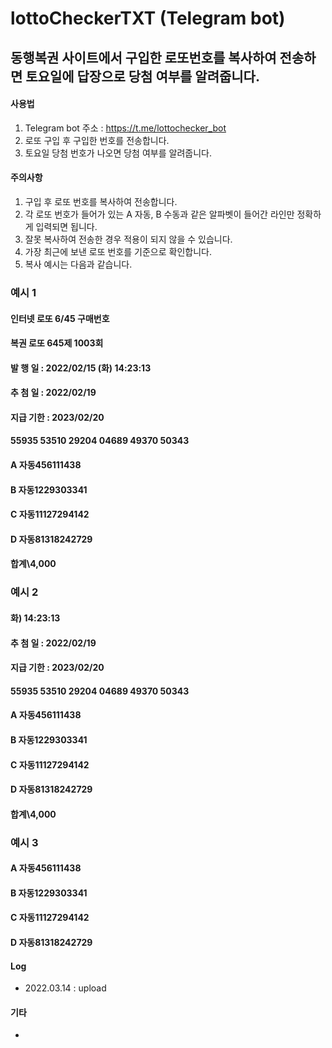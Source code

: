 # lottoCheckerTXT (Telegram bot)

## 동행복권 사이트에서 구입한 로또번호를 복사하여 전송하면 토요일에 답장으로 당첨 여부를 알려줍니다.

#### 사용법
1. Telegram bot 주소 : https://t.me/lottochecker_bot
2. 로또 구입 후 구입한 번호를 전송합니다.
3. 토요일 당첨 번호가 나오면 당첨 여부를 알려줍니다.

#### 주의사항
1. 구입 후 로또 번호를 복사하여 전송합니다.
2. 각 로또 번호가 들어가 있는 A 자동, B 수동과 같은 알파벳이 들어간 라인만 정확하게 입력되면 됩니다.
3. 잘못 복사하여 전송한 경우 적용이 되지 않을 수 있습니다.
4. 가장 최근에 보낸 로또 번호를 기준으로 확인합니다.
5. 복사 예시는 다음과 같습니다.

### 예시 1
#### 인터넷 로또 6/45 구매번호
#### 복권 로또 645제 1003회
#### 발 행 일 : 2022/02/15 (화) 14:23:13
#### 추 첨 일 : 2022/02/19
#### 지급 기한 : 2023/02/20
#### 55935 53510 29204 04689 49370 50343

#### A 자동456111438
#### B 자동1229303341
#### C 자동11127294142
#### D 자동81318242729
#### 합계\4,000

### 예시 2
#### 화) 14:23:13
#### 추 첨 일 : 2022/02/19
#### 지급 기한 : 2023/02/20
#### 55935 53510 29204 04689 49370 50343

#### A 자동456111438
#### B 자동1229303341
#### C 자동11127294142
#### D 자동81318242729
#### 합계\4,000

### 예시 3
#### A 자동456111438
#### B 자동1229303341
#### C 자동11127294142
#### D 자동81318242729


#### Log
- 2022.03.14 : upload

#### 기타
- 
